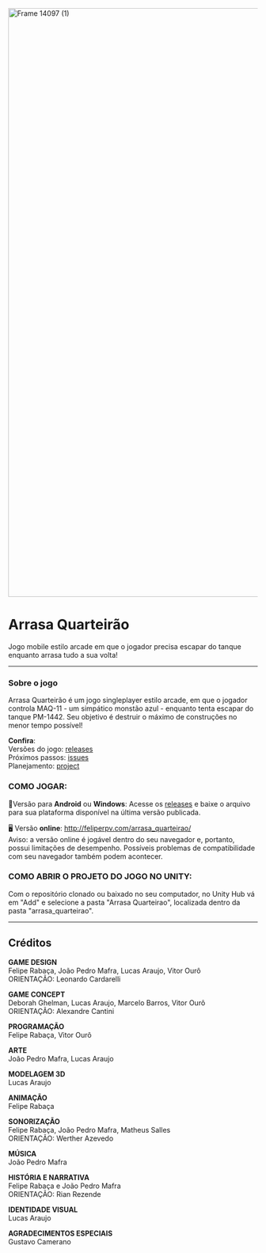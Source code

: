 <img width="1190" alt="Frame 14097 (1)" src="https://user-images.githubusercontent.com/47862856/181107449-3c9624b8-bd89-45ed-8410-26777dbc3612.png">

# Arrasa Quarteirão
Jogo mobile estilo arcade em que o jogador precisa escapar do tanque enquanto arrasa tudo a sua volta!

----------
### Sobre o jogo
Arrasa Quarteirão é um jogo singleplayer estilo arcade, em que o jogador controla MAQ-11 - um simpático monstão azul - enquanto tenta escapar do tanque PM-1442. Seu objetivo é destruir o máximo de construções no menor tempo possível!

**Confira**:\
Versões do jogo: [releases](https://github.com/Feliperpvieira/arrasa_quarteirao/releases)\
Próximos passos: [issues](https://github.com/Feliperpvieira/arrasa_quarteirao/issues)\
Planejamento: [project](https://github.com/users/Feliperpvieira/projects/1)

### COMO JOGAR:
📱Versão para **Android** ou **Windows**: Acesse os [releases](https://github.com/Feliperpvieira/arrasa_quarteirao/releases) e baixe o arquivo para sua plataforma disponível na última versão publicada.

🖥️ Versão **online**: http://feliperpv.com/arrasa_quarteirao/ \
Aviso: a versão online é jogável dentro do seu navegador e, portanto, possui limitações de desempenho. Possíveis problemas de compatibilidade com seu navegador também podem acontecer.

### COMO ABRIR O PROJETO DO JOGO NO UNITY:
Com o repositório clonado ou baixado no seu computador, no Unity Hub vá em "Add" e selecione a pasta "Arrasa Quarteirao", localizada dentro da pasta "arrasa_quarteirao".

----------

## Créditos
**GAME DESIGN**\
Felipe Rabaça, João Pedro Mafra, Lucas Araujo, Vitor Ourô\
ORIENTAÇÃO: Leonardo Cardarelli

**GAME CONCEPT**\
Deborah Ghelman, Lucas Araujo, Marcelo Barros, Vitor Ourô\
ORIENTAÇÃO: Alexandre Cantini

**PROGRAMAÇÃO**\
Felipe Rabaça, Vitor Ourô

**ARTE**\
João Pedro Mafra, Lucas Araujo

**MODELAGEM 3D**\
Lucas Araujo

**ANIMAÇÃO**\
Felipe Rabaça

**SONORIZAÇÃO**\
Felipe Rabaça, João Pedro Mafra, Matheus Salles\
ORIENTAÇÃO: Werther Azevedo

**MÚSICA**\
João Pedro Mafra

**HISTÓRIA E NARRATIVA**\
Felipe Rabaça e João Pedro Mafra\
ORIENTAÇÃO: Rian Rezende

**IDENTIDADE VISUAL**\
Lucas Araujo

**AGRADECIMENTOS ESPECIAIS**\
Gustavo Camerano

